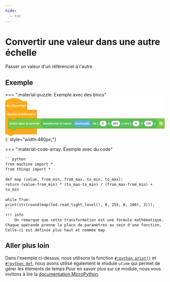 ```yaml
---
hide:
  - toc
---
```


# Convertir une valeur dans une autre échelle
Passer un valeur d'un référenciel à l'autre
## Exemple
=== ":material-puzzle: Exemple avec des blocs"
    ![Bloc transformer la valeur](transformer.png){: style="width:480px;"}

=== ":material-code-array: Exemple avec du code"

    ```python
    from machine import *
    from thingz import *

    def map (value, from_min, from_max, to_min, to_max):
    return (value-from_min) * (to_max-to_min) / (from_max-from_min) + to_min

    while True:
    print(str(round(map(led.read_light_level(), 0, 255, 0, 100), 3)));
    ```
    !!! info
        On remarque que cette transformation est une formule mathématique. Chaque opérande prenne la place de paramètres au sein d'une fonction. Celle-ci est définie plus haut et nommée map

## Aller plus loin
Dans l'exemple ci-dessus, nous utilisons la fonction [`#!python print()`](../../communication/ecrire_dans_la_console.md) et [`#!python def`](../../fonctions/fonction.md), nous avons utilisé également le module `utime` qui permet de gérer les éléments de temps.Pour en savoir plus sur ce module, nous vous invitons à lire la [documentation MicroPython](https://www.micropython.fr/reference/#/04.modules_standards/utime/00.module_time?id=module-utime).
